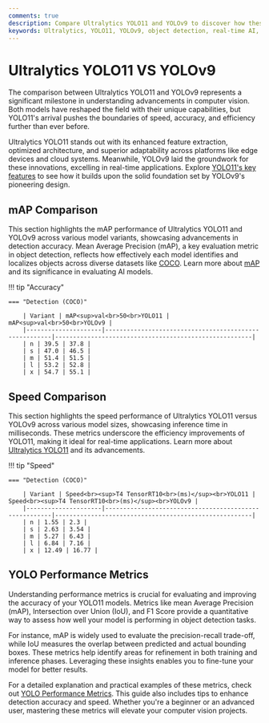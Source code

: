 ```yaml
---
comments: true
description: Compare Ultralytics YOLO11 and YOLOv9 to discover how these advanced models revolutionize object detection, real-time AI, and computer vision. Explore their performance, accuracy, and efficiency, and find out which model suits your edge AI applications best.
keywords: Ultralytics, YOLO11, YOLOv9, object detection, real-time AI, edge AI, computer vision, model comparison
---
```


# Ultralytics YOLO11 VS YOLOv9

The comparison between Ultralytics YOLO11 and YOLOv9 represents a significant milestone in understanding advancements in computer vision. Both models have reshaped the field with their unique capabilities, but YOLO11's arrival pushes the boundaries of speed, accuracy, and efficiency further than ever before.

Ultralytics YOLO11 stands out with its enhanced feature extraction, optimized architecture, and superior adaptability across platforms like edge devices and cloud systems. Meanwhile, YOLOv9 laid the groundwork for these innovations, excelling in real-time applications. Explore [YOLO11's key features](https://docs.ultralytics.com/models/yolo11/) to see how it builds upon the solid foundation set by YOLOv9's pioneering design.

## mAP Comparison

This section highlights the mAP performance of Ultralytics YOLO11 and YOLOv9 across various model variants, showcasing advancements in detection accuracy. Mean Average Precision (mAP), a key evaluation metric in object detection, reflects how effectively each model identifies and localizes objects across diverse datasets like [COCO](https://docs.ultralytics.com/datasets/detect/coco/). Learn more about [mAP](https://www.ultralytics.com/glossary/mean-average-precision-map) and its significance in evaluating AI models.

!!! tip "Accuracy"

    === "Detection (COCO)"

    	| Variant | mAP<sup>val<br>50<br>YOLO11 | mAP<sup>val<br>50<br>YOLOv9 |
    	|---------------------|-------------------------------------------------------|-------------------------------------------------------|
    	| n | 39.5 | 37.8 |
    	| s | 47.0 | 46.5 |
    	| m | 51.4 | 51.5 |
    	| l | 53.2 | 52.8 |
    	| x | 54.7 | 55.1 |

## Speed Comparison

This section highlights the speed performance of Ultralytics YOLO11 versus YOLOv9 across various model sizes, showcasing inference time in milliseconds. These metrics underscore the efficiency improvements of YOLO11, making it ideal for real-time applications. Learn more about [Ultralytics YOLO11](https://docs.ultralytics.com/models/yolo11/) and its advancements.

!!! tip "Speed"

    === "Detection (COCO)"

    	| Variant | Speed<br><sup>T4 TensorRT10<br>(ms)</sup><br>YOLO11 | Speed<br><sup>T4 TensorRT10<br>(ms)</sup><br>YOLOv9 |
    	|---------------------|-------------------------------------------------------|-------------------------------------------------------|
    	| n | 1.55 | 2.3 |
    	| s | 2.63 | 3.54 |
    	| m | 5.27 | 6.43 |
    	| l | 6.84 | 7.16 |
    	| x | 12.49 | 16.77 |

## YOLO Performance Metrics

Understanding performance metrics is crucial for evaluating and improving the accuracy of your YOLO11 models. Metrics like mean Average Precision (mAP), Intersection over Union (IoU), and F1 Score provide a quantitative way to assess how well your model is performing in object detection tasks.

For instance, mAP is widely used to evaluate the precision-recall trade-off, while IoU measures the overlap between predicted and actual bounding boxes. These metrics help identify areas for refinement in both training and inference phases. Leveraging these insights enables you to fine-tune your model for better results.

For a detailed explanation and practical examples of these metrics, check out [YOLO Performance Metrics](https://docs.ultralytics.com/guides/yolo-performance-metrics/). This guide also includes tips to enhance detection accuracy and speed. Whether you're a beginner or an advanced user, mastering these metrics will elevate your computer vision projects.

